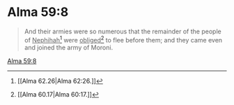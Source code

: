 # Alma 59:8

> And their armies were so numerous that the remainder of the people of <u>Nephihah</u>[^a] were <u>obliged</u>[^b] to flee before them; and they came even and joined the army of Moroni.

[Alma 59:8](https://www.churchofjesuschrist.org/study/scriptures/bofm/alma/59?lang=eng&id=p8#p8)


[^a]: [[Alma 62.26|Alma 62:26.]]
[^b]: [[Alma 60.17|Alma 60:17.]]
